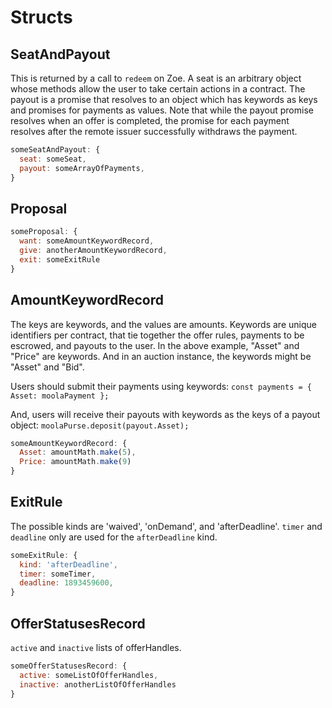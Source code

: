 # Structs

<Zoe-Version/>

## SeatAndPayout

This is returned by a call to `redeem` on Zoe. A seat is an arbitrary object whose methods allow the user to take certain actions in a contract. The payout is a promise that resolves to an object which has keywords as keys and promises for payments as values. Note that while the payout promise resolves when an offer is completed, the promise for each payment resolves after the remote issuer successfully withdraws the payment.

```js
someSeatAndPayout: {
  seat: someSeat,
  payout: someArrayOfPayments,
}
```

## Proposal

```js
someProposal: {
  want: someAmountKeywordRecord,
  give: anotherAmountKeywordRecord,
  exit: someExitRule
}
```

## AmountKeywordRecord

The keys are keywords, and the values are amounts.
Keywords are unique identifiers per contract, that tie together
the offer rules, payments to be escrowed, and payouts to the user.
In the above example, "Asset" and "Price" are keywords.
And in an auction instance, the keywords might be "Asset" and "Bid".

Users should submit their payments using keywords: `const payments = { Asset: moolaPayment };`

And, users will receive their payouts with keywords as the keys of a
payout object: `moolaPurse.deposit(payout.Asset);`

```js
someAmountKeywordRecord: {
  Asset: amountMath.make(5),
  Price: amountMath.make(9)
}
```

## ExitRule

The possible kinds are 'waived', 'onDemand', and 'afterDeadline'. `timer` and `deadline` only are used for the `afterDeadline` kind.

```js
someExitRule: {
  kind: 'afterDeadline',
  timer: someTimer,
  deadline: 1893459600,
}
```

## OfferStatusesRecord

`active` and `inactive` lists of offerHandles.

```js
someOfferStatusesRecord: {
  active: someListOfOfferHandles,
  inactive: anotherListOfOfferHandles
}
```
